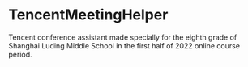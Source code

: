 # TencentMeetingHelper
Tencent conference assistant made specially for the eighth grade of Shanghai Luding Middle School in the first half of 2022 online course period.
